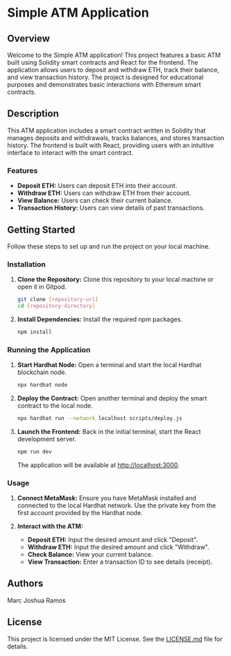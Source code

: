 # Simple ATM Application

## Overview

Welcome to the Simple ATM application! This project features a basic ATM built using Solidity smart contracts and React for the frontend. The application allows users to deposit and withdraw ETH, track their balance, and view transaction history. The project is designed for educational purposes and demonstrates basic interactions with Ethereum smart contracts.

## Description

This ATM application includes a smart contract written in Solidity that manages deposits and withdrawals, tracks balances, and stores transaction history. The frontend is built with React, providing users with an intuitive interface to interact with the smart contract.

### Features

- **Deposit ETH:** Users can deposit ETH into their account.
- **Withdraw ETH:** Users can withdraw ETH from their account.
- **View Balance:** Users can check their current balance.
- **Transaction History:** Users can view details of past transactions.

## Getting Started

Follow these steps to set up and run the project on your local machine.

### Installation

1. **Clone the Repository:**
   Clone this repository to your local machine or open it in Gitpod.

   ```bash
   git clone [repository-url]
   cd [repository-directory]
   ```

2. **Install Dependencies:**
   Install the required npm packages.

   ```bash
   npm install
   ```

### Running the Application

1. **Start Hardhat Node:**
   Open a terminal and start the local Hardhat blockchain node.

   ```bash
   npx hardhat node
   ```

2. **Deploy the Contract:**
   Open another terminal and deploy the smart contract to the local node.

   ```bash
   npx hardhat run --network localhost scripts/deploy.js
   ```

3. **Launch the Frontend:**
   Back in the initial terminal, start the React development server.

   ```bash
   npm run dev
   ```

   The application will be available at [http://localhost:3000](http://localhost:3000).

### Usage

1. **Connect MetaMask:**
   Ensure you have MetaMask installed and connected to the local Hardhat network. Use the private key from the first account provided by the Hardhat node.

2. **Interact with the ATM:**
   - **Deposit ETH:** Input the desired amount and click "Deposit".
   - **Withdraw ETH:** Input the desired amount and click "Withdraw".
   - **Check Balance:** View your current balance.
   - **View Transaction:** Enter a transaction ID to see details (receipt).

## Authors
Marc Joshua Ramos

## License

This project is licensed under the MIT License. See the [LICENSE.md](LICENSE.md) file for details.
